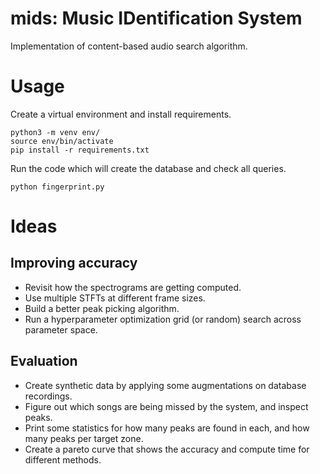 # mids: Music IDentification System
Implementation of content-based audio search algorithm.

# Usage
Create a virtual environment and install requirements.
```
python3 -m venv env/
source env/bin/activate
pip install -r requirements.txt
```

Run the code which will create the database and check all queries.
```
python fingerprint.py
```

# Ideas

## Improving accuracy
- Revisit how the spectrograms are getting computed. 
- Use multiple STFTs at different frame sizes.
- Build a better peak picking algorithm.
- Run a hyperparameter optimization grid (or random) search across parameter space.

## Evaluation
- Create synthetic data by applying some augmentations on database recordings.
- Figure out which songs are being missed by the system, and inspect peaks.
- Print some statistics for how many peaks are found in each, and how many peaks per target zone. 
- Create a pareto curve that shows the accuracy and compute time for different methods.